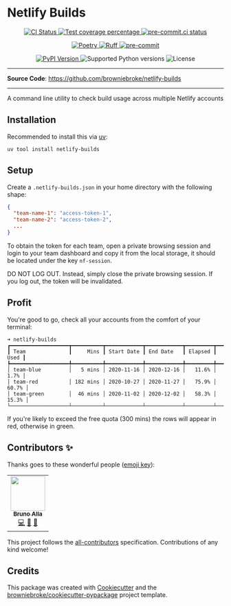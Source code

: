 # Netlify Builds

<p align="center">
  <a href="https://github.com/browniebroke/netlify-builds/actions/workflows/ci.yml?query=branch%3Amain">
    <img src="https://img.shields.io/github/actions/workflow/status/browniebroke/netlify-builds/ci.yml?branch=main&label=CI&logo=github&style=flat-square" alt="CI Status" >
  </a>
  <a href="https://codecov.io/gh/browniebroke/netlify-builds">
    <img src="https://img.shields.io/codecov/c/github/browniebroke/netlify-builds.svg?logo=codecov&logoColor=fff&style=flat-square" alt="Test coverage percentage">
  </a>
  <a href="https://results.pre-commit.ci/latest/github/browniebroke/netlify-builds/main">
    <img src="https://results.pre-commit.ci/badge/github/browniebroke/netlify-builds/main.svg" alt="pre-commit.ci status">
  </a>
</p>
<p align="center">
  <a href="https://python-poetry.org/">
    <img src="https://img.shields.io/endpoint?url=https://python-poetry.org/badge/v0.json" alt="Poetry">
  </a>
  <a href="https://github.com/astral-sh/ruff">
    <img src="https://img.shields.io/endpoint?url=https://raw.githubusercontent.com/astral-sh/ruff/main/assets/badge/v2.json" alt="Ruff">
  </a>
  <a href="https://github.com/pre-commit/pre-commit">
    <img src="https://img.shields.io/badge/pre--commit-enabled-brightgreen?logo=pre-commit&logoColor=white&style=flat-square" alt="pre-commit">
  </a>
</p>
<p align="center">
  <a href="https://pypi.org/project/netlify-builds/">
    <img src="https://img.shields.io/pypi/v/netlify-builds.svg?logo=python&logoColor=fff&style=flat-square" alt="PyPI Version">
  </a>
  <img src="https://img.shields.io/pypi/pyversions/netlify-builds.svg?style=flat-square&logo=python&amp;logoColor=fff" alt="Supported Python versions">
  <img src="https://img.shields.io/pypi/l/netlify-builds.svg?style=flat-square" alt="License">
</p>

---

**Source Code**: <a href="https://github.com/browniebroke/netlify-builds" target="_blank">https://github.com/browniebroke/netlify-builds</a>

---

A command line utility to check build usage across multiple Netlify accounts

## Installation

Recommended to install this via [uv]:

`uv tool install netlify-builds`

## Setup

Create a `.netlify-builds.json` in your home directory with the following shape:

```json
{
  "team-name-1": "access-token-1",
  "team-name-2": "access-token-2",
  ...
}
```

To obtain the token for each team, open a private browsing session and login to your team dashboard and copy it from the local storage, it should be located under the key `nf-session`.

DO NOT LOG OUT. Instead, simply close the private browsing session. If you log out, the token will be invalidated.

## Profit

You're good to go, check all your accounts from the comfort of your terminal:

```
➜ netlify-builds
┏━━━━━━━━━━━━━━━━━━━┳━━━━━━━━━━┳━━━━━━━━━━━━┳━━━━━━━━━━━━┳━━━━━━━━━┳━━━━━━━┓
┃ Team              ┃     Mins ┃ Start Date ┃ End Date   ┃ Elapsed ┃  Used ┃
┡━━━━━━━━━━━━━━━━━━━╇━━━━━━━━━━╇━━━━━━━━━━━━╇━━━━━━━━━━━━╇━━━━━━━━━╇━━━━━━━┩
│ team-blue         │   5 mins │ 2020-11-16 │ 2020-12-16 │   11.6% │  1.7% │
│ team-red          │ 182 mins │ 2020-10-27 │ 2020-11-27 │   75.9% │ 60.7% │
│ team-green        │  46 mins │ 2020-11-02 │ 2020-12-02 │   58.3% │ 15.3% │
└───────────────────┴──────────┴────────────┴────────────┴─────────┴───────┘
```

If you're likely to exceed the free quota (300 mins) the rows will appear in red, otherwise in green.

## Contributors ✨

Thanks goes to these wonderful people ([emoji key]):

<!-- ALL-CONTRIBUTORS-LIST:START - Do not remove or modify this section -->
<!-- prettier-ignore-start -->
<!-- markdownlint-disable -->
<table>
  <tr>
    <td align="center"><a href="https://browniebroke.com/"><img src="https://avatars1.githubusercontent.com/u/861044?v=4?s=80" width="80px;" alt=""/><br /><sub><b>Bruno Alla</b></sub></a><br /><a href="https://github.com/browniebroke/netlify-builds/commits?author=browniebroke" title="Code">💻</a> <a href="https://github.com/browniebroke/netlify-builds/commits?author=browniebroke" title="Documentation">📖</a> <a href="#ideas-browniebroke" title="Ideas, Planning, & Feedback">🤔</a></td>
  </tr>
</table>

<!-- markdownlint-restore -->
<!-- prettier-ignore-end -->

<!-- ALL-CONTRIBUTORS-LIST:END -->

This project follows the [all-contributors] specification. Contributions of any kind welcome!

## Credits

This package was created with [Cookiecutter] and the [browniebroke/cookiecutter-pypackage][bb-cc-pypkg] project template.

[uv]: https://docs.astral.sh/uv/
[emoji key]: https://allcontributors.org/docs/en/emoji-key
[all-contributors]: https://github.com/all-contributors/all-contributors
[cookiecutter]: https://github.com/audreyr/cookiecutter
[bb-cc-pypkg]: https://github.com/browniebroke/cookiecutter-pypackage

